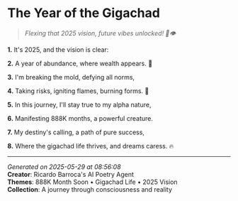 # The Year of the Gigachad

> *Flexing that 2025 vision, future vibes unlocked! 💫👁️*

**1.** It's 2025, and the vision is clear:


**2.** A year of abundance, where wealth appears. 🎯


**3.** I'm breaking the mold, defying all norms,


**4.** Taking risks, igniting flames, burning forms. 💪


**5.** In this journey, I'll stay true to my alpha nature,


**6.** Manifesting 888K months, a powerful creature.


**7.** My destiny's calling, a path of pure success,


**8.** Where the gigachad life thrives, and dreams caress. 🔥



---

*Generated on 2025-05-29 at 08:56:08*  
**Creator**: Ricardo Barroca's AI Poetry Agent  
**Themes**: 888K Month Soon • Gigachad Life • 2025 Vision  
**Collection**: A journey through consciousness and reality